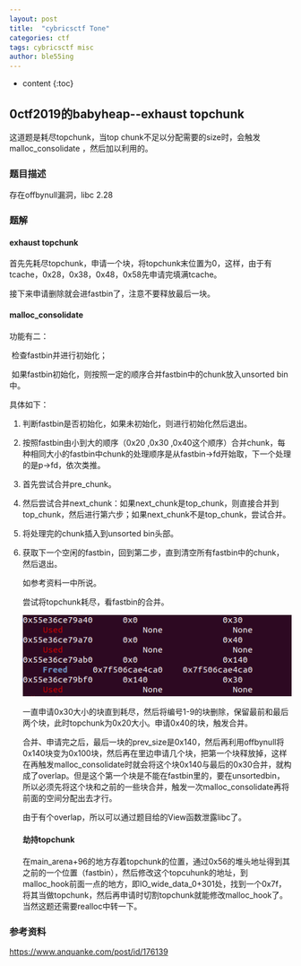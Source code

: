 ```yaml
---
layout: post
title:  "cybricsctf Tone"
categories: ctf
tags: cybricsctf misc
author: ble55ing
---
```


* content
{:toc}

## 0ctf2019的babyheap--exhaust topchunk

这道题是耗尽topchunk，当top chunk不足以分配需要的size时，会触发malloc_consolidate ，然后加以利用的。

### 题目描述

存在offbynull漏洞，libc 2.28

### 题解

#### exhaust topchunk

首先先耗尽topchunk，申请一个块，将topchunk末位置为0，这样，由于有tcache，0x28，0x38，0x48，0x58先申请完填满tcache。

接下来申请删除就会进fastbin了，注意不要释放最后一块。

#### malloc_consolidate

功能有二：

​	检查fastbin并进行初始化；

​	如果fastbin初始化，则按照一定的顺序合并fastbin中的chunk放入unsorted bin中。

具体如下：

1. 判断fastbin是否初始化，如果未初始化，则进行初始化然后退出。

2. 按照fastbin由小到大的顺序（0x20 ,0x30 ,0x40这个顺序）合并chunk，每种相同大小的fastbin中chunk的处理顺序是从fastbin->fd开始取，下一个处理的是p->fd，依次类推。

3. 首先尝试合并pre_chunk。

4. 然后尝试合并next_chunk：如果next_chunk是top_chunk，则直接合并到top_chunk，然后进行第六步；如果next_chunk不是top_chunk，尝试合并。

5. 将处理完的chunk插入到unsorted bin头部。

6. 获取下一个空闲的fastbin，回到第二步，直到清空所有fastbin中的chunk，然后退出。

   如参考资料一中所说。

   尝试将topchunk耗尽，看fastbin的合并。

   ![](https://raw.githubusercontent.com/ble55ing/PicGo/master/%E5%BE%AE%E4%BF%A1%E6%88%AA%E5%9B%BE_20190727083128.png)

   一直申请0x30大小的块直到耗尽，然后将编号1-9的块删除，保留最前和最后两个块，此时topchunk为0x20大小。申请0x40的块，触发合并。

   合并、申请完之后，最后一块的prev_size是0x140，然后再利用offbynull将0x140块变为0x100块，然后再在里边申请几个块，把第一个块释放掉，这样在再触发malloc_consolidate时就会将这个块0x140与最后的0x30合并，就构成了overlap。但是这个第一个块是不能在fastbin里的，要在unsortedbin，所以必须先将这个块和之前的一些块合并，触发一次malloc_consolidate再将前面的空间分配出去才行。

   由于有个overlap，所以可以通过题目给的View函数泄露libc了。

   #### 劫持topchunk

   在main_arena+96的地方存着topchunk的位置，通过0x56的堆头地址得到其之前的一个位置（fastbin），然后修改这个topcuhunk的地址，到malloc_hook前面一点的地方，即IO_wide_data_0+301处，找到一个0x7f，将其当做topchunk，然后再申请时切割topchunk就能修改malloc_hook了。当然这题还需要realloc中转一下。

   

### 参考资料

<https://www.anquanke.com/post/id/176139> 
